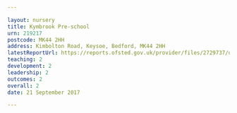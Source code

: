 ```yaml
---

layout: nursery
title: Kymbrook Pre-school
urn: 219217
postcode: MK44 2HH
address: Kimbolton Road, Keysoe, Bedford, MK44 2HH
latestReportUrl: https://reports.ofsted.gov.uk/provider/files/2729737/urn/219217.pdf
teaching: 2
development: 2
leadership: 2
outcomes: 2
overall: 2
date: 21 September 2017

---
```

